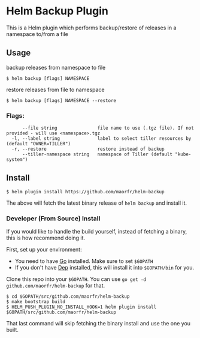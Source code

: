 # Helm Backup Plugin

This is a Helm plugin which performs backup/restore of releases in a namespace to/from a file

## Usage

backup releases from namespace to file

```
$ helm backup [flags] NAMESPACE
```

restore releases from file to namespace

```
$ helm backup [flags] NAMESPACE --restore
```

### Flags:

```
      --file string               file name to use (.tgz file). If not provided - will use <namespace>.tgz
  -l, --label string              label to select tiller resources by (default "OWNER=TILLER")
  -r, --restore                   restore instead of backup
      --tiller-namespace string   namespace of Tiller (default "kube-system") 
```

## Install

```
$ helm plugin install https://github.com/maorfr/helm-backup
```

The above will fetch the latest binary release of `helm backup` and install it.

### Developer (From Source) Install

If you would like to handle the build yourself, instead of fetching a binary,
this is how recommend doing it.

First, set up your environment:

- You need to have [Go](http://golang.org) installed. Make sure to set `$GOPATH`
- If you don't have [Dep](https://github.com/golang/dep) installed, this will install it into
  `$GOPATH/bin` for you.

Clone this repo into your `$GOPATH`. You can use `go get -d github.com/maorfr/helm-backup`
for that.

```
$ cd $GOPATH/src/github.com/maorfr/helm-backup
$ make bootstrap build
$ HELM_PUSH_PLUGIN_NO_INSTALL_HOOK=1 helm plugin install $GOPATH/src/github.com/maorfr/helm-backup
```

That last command will skip fetching the binary install and use the one you
built.
